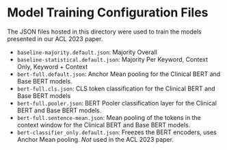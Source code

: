 # Model Training Configuration Files

The JSON files hosted in this directory were used to train the models presented in our ACL 2023 paper.

* `baseline-majority.default.json`: Majority Overall
* `baseline-statistical.default.json`: Majority Per Keyword, Context Only, Keyword + Context
* `bert-full.default.json`: Anchor Mean pooling for the Clinical BERT and Base BERT models.
* `bert-full.cls.json`: CLS token classification for the Clinical BERT and Base BERT models
* `bert-full.pooler.json`: BERT Pooler classification layer for the Clinical BERT and Base BERT models.
* `bert-full.sentence-mean.json`: Mean pooling of the tokens in the context window for the Clinical BERT and Base BERT models.
* `bert-classifier_only.default.json`: Freezes the BERT encoders, uses Anchor Mean pooling. *Not* used in the ACL 2023 paper.